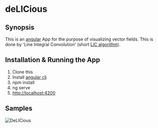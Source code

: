# deLICious

## Synopsis

This is an [angular](https://angular.io/) App for the purpose of visualizing vector fields. This is done by 'Line Integral Convolution' (short [LIC algorithm](http://cs.brown.edu/courses/csci2370/2000/1999/cabral.pdf)).

## Installation & Running the App

1. Clone this
2. Install [angular cli](https://github.com/angular/angular-cli)
3. npm install
4. ng serve
5. [http://localhost:4200](http://localhost:4200)

## Samples

![](./Screenshot_01.gif "DeLICious")
